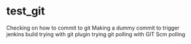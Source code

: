 # test_git
Checking on how to commit to git
Making a dummy commit to trigger jenkins build
trying with git plugin
trying git polling with GIT Scm polling
